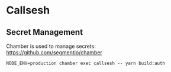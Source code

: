 # Callsesh

## Secret Management

Chamber is used to manage secrets: https://github.com/segmentio/chamber
```
NODE_ENV=production chamber exec callsesh -- yarn build:auth
```
